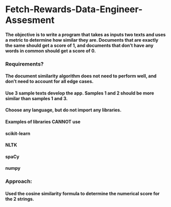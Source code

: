 # Fetch-Rewards-Data-Engineer-Assesment

#### The objective is to write a program that takes as inputs two texts and uses a metric to determine how similar they are. Documents that are exactly the same should get a score of 1, and documents that don’t have any words in common should get a score of 0. 

### Requirements?
#### The document similarity algorithm does not need to perform well, and don’t need to account for all edge cases. 
#### Use 3 sample texts develop the app. Samples 1 and 2 should be more similar than samples 1 and 3.
#### Choose any language, but do not import any libraries.
#### Examples of libraries CANNOT use
#### scikit-learn
#### NLTK
#### spaCy
#### numpy

### Approach:
#### Used the cosine similarity formula to determine the numerical score for the 2 strings.


